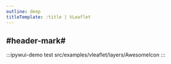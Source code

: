 ```yaml
---
outline: deep
titleTemplate: :title | VLeaflet
---
```


## #header-mark#
:::ipywui-demo test
src/examples/vleaflet/layers/AwesomeIcon
::: 
